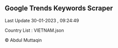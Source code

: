 

## Google Trends Keywords Scraper 
 
Last Update 30-01-2023 , 09:24:49

Country List :
VIETNAM.json



© Abdul Muttaqin 
